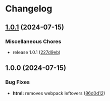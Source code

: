 # Changelog

## [1.0.1](https://github.com/aeternity/aepp-governance/compare/governance-aepp-v1.0.0...governance-aepp-v1.0.1) (2024-07-15)


### Miscellaneous Chores

* release 1.0.1 ([227d9eb](https://github.com/aeternity/aepp-governance/commit/227d9ebd28f2f742127863ce6ca8007eabf101c0))

## 1.0.0 (2024-07-15)


### Bug Fixes

* **html:** removes webpack leftovers ([86d0d12](https://github.com/aeternity/aepp-governance/commit/86d0d123b51ee30997e7e2521d119e0ec287698d))
